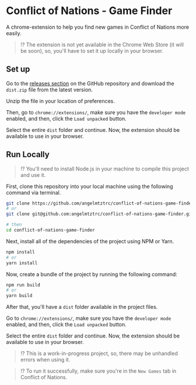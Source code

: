 # Conflict of Nations - Game Finder

A chrome-extension to help you find new games in Conflict of Nations more easily.

> ⁉️ The extension is not yet available in the Chrome Web Store (it will be soon), so, you'll have to set it up locally in your browser.

## Set up

Go to the [releases section](https://github.com/angelmtztrc/conflict-of-nations-game-finder/releases) on the GitHub repository and download the `dist.zip` file from the latest version.

Unzip the file in your location of preferences.

Then, go to `chrome://extensions/`, make sure you have the `developer mode` enabled, and then, click the `Load unpacked` button.

Select the entire `dist` folder and continue. Now, the extension should be available to use in your browser.

## Run Locally

> ⁉️ You'll need to install Node.js in your machine to compile this project and use it.

First, clone this repository into your local machine using the following command via terminal.

```sh
git clone https://github.com/angelmtztrc/conflict-of-nations-game-finder
# or
git clone git@github.com:angelmtztrc/conflict-of-nations-game-finder.git

# then
cd conflict-of-nations-game-finder
```

Next, install all of the dependencies of the project using NPM or Yarn.

```sh
npm install
# or
yarn install
```

Now, create a bundle of the project by running the following command:

```sh
npm run build
# or
yarn build
```

After that, you'll have a `dist` folder available in the project files.

Go to `chrome://extensions/`, make sure you have the `developer mode` enabled, and then, click the `Load unpacked` button.

Select the entire `dist` folder and continue. Now, the extension should be available to use in your browser.

> ⁉️ This is a work-in-progress project, so, there may be unhandled errors when using it.

> ⁉️ To run it successfully, make sure you're in the `New Games` tab in Conflict of Nations.
